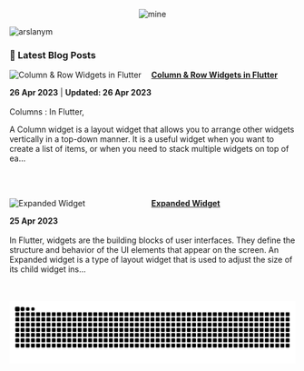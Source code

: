 <div align="center">
  
![mine](https://user-images.githubusercontent.com/104521101/230166113-c0f96eb9-20ef-4d8f-824b-842ffea88b7f.png)
  
</div>
  
<p align="left"> <img src="https://komarev.com/ghpvc/?username=arslanym&label=Profile%20views&color=0e75b6&style=flat" alt="arslanym" /> </p>


### 📌 Latest Blog Posts
<!-- HASHNODE_BLOG:START -->
<p align="left">
<a href="https://arsalanmalik.hashnode.dev//column-row-widgets-in-flutter" title="Column & Row Widgets in Flutter"><img src="https://cdn.hashnode.com/res/hashnode/image/upload/v1682523693278/152c3cd9-e191-4b3b-a965-e1fa6420a4b4.png" alt="Column & Row Widgets in Flutter" width="250px" align="left" /></a>
<a href="https://arsalanmalik.hashnode.dev//column-row-widgets-in-flutter" title="Column & Row Widgets in Flutter"><strong>Column & Row Widgets in Flutter</strong></a>
<div><strong>26 Apr 2023</strong> | <strong>Updated: 26 Apr 2023</strong></div>
<br/> Columns :
In Flutter,

A Column widget is a layout widget that allows you to arrange other widgets vertically in a top-down manner. It is a useful widget when you want to create a list of items, or when you need to stack multiple widgets on top of ea... </p> <br/> <br/>
<p align="left">
<a href="https://arsalanmalik.hashnode.dev//expanded-widget" title="Expanded Widget"><img src="https://cdn.hashnode.com/res/hashnode/image/upload/v1682435144039/ef5a7b06-e7c9-459c-a5b7-f279ed5a675c.png" alt="Expanded Widget" width="250px" align="left" /></a>
<a href="https://arsalanmalik.hashnode.dev//expanded-widget" title="Expanded Widget"><strong>Expanded Widget</strong></a>
<div><strong>25 Apr 2023</strong></div>
<br/> In Flutter, widgets are the building blocks of user interfaces. They define the structure and behavior of the UI elements that appear on the screen.
An Expanded widget is a type of layout widget that is used to adjust the size of its child widget ins... </p> <br/> <br/>
<!-- HASHNODE_BLOG:END -->


<div align="center">
<img src="https://raw.githubusercontent.com/ArslanYM/ArslanYM/output/snake.svg" alt="Snake animation" />
</div>




